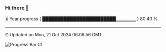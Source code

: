 ### Hi there 👋

⏳ Year progress { ████████████████████████▁▁▁▁▁▁ } 80.40 %

---

⏰ Updated on Mon, 21 Oct 2024 06:08:56 GMT

![Progress Bar CI](https://github.com/EinsPommes/EinsPommes/blob/main/.github/workflows/main.yml)
